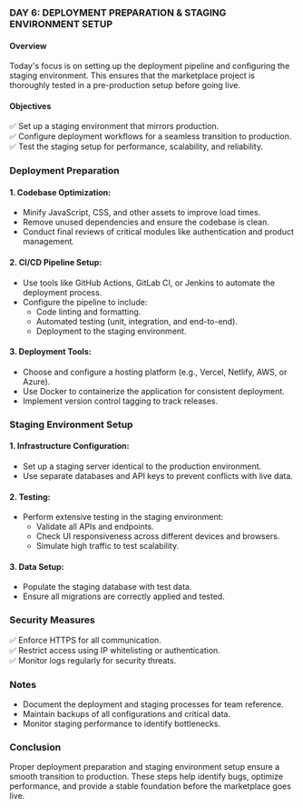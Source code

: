 

### **DAY 6: DEPLOYMENT PREPARATION & STAGING ENVIRONMENT SETUP**  

#### **Overview**  
Today's focus is on setting up the deployment pipeline and configuring the staging environment. This ensures that the marketplace project is thoroughly tested in a pre-production setup before going live.  

#### **Objectives**  
✅ Set up a staging environment that mirrors production.  
✅ Configure deployment workflows for a seamless transition to production.  
✅ Test the staging setup for performance, scalability, and reliability.  

### **Deployment Preparation**  

#### **1. Codebase Optimization:**  
- Minify JavaScript, CSS, and other assets to improve load times.  
- Remove unused dependencies and ensure the codebase is clean.  
- Conduct final reviews of critical modules like authentication and product management.  

#### **2. CI/CD Pipeline Setup:**  
- Use tools like GitHub Actions, GitLab CI, or Jenkins to automate the deployment process.  
- Configure the pipeline to include:  
  - Code linting and formatting.  
  - Automated testing (unit, integration, and end-to-end).  
  - Deployment to the staging environment.  

#### **3. Deployment Tools:**  
- Choose and configure a hosting platform (e.g., Vercel, Netlify, AWS, or Azure).  
- Use Docker to containerize the application for consistent deployment.  
- Implement version control tagging to track releases.  

### **Staging Environment Setup**  

#### **1. Infrastructure Configuration:**  
- Set up a staging server identical to the production environment.  
- Use separate databases and API keys to prevent conflicts with live data.  

#### **2. Testing:**  
- Perform extensive testing in the staging environment:  
  - Validate all APIs and endpoints.  
  - Check UI responsiveness across different devices and browsers.  
  - Simulate high traffic to test scalability.  

#### **3. Data Setup:**  
- Populate the staging database with test data.  
- Ensure all migrations are correctly applied and tested.  

### **Security Measures**  
✅ Enforce HTTPS for all communication.  
✅ Restrict access using IP whitelisting or authentication.  
✅ Monitor logs regularly for security threats.  

### **Notes**  
- Document the deployment and staging processes for team reference.  
- Maintain backups of all configurations and critical data.  
- Monitor staging performance to identify bottlenecks.  

### **Conclusion**  
Proper deployment preparation and staging environment setup ensure a smooth transition to production. These steps help identify bugs, optimize performance, and provide a stable foundation before the marketplace goes live.  

